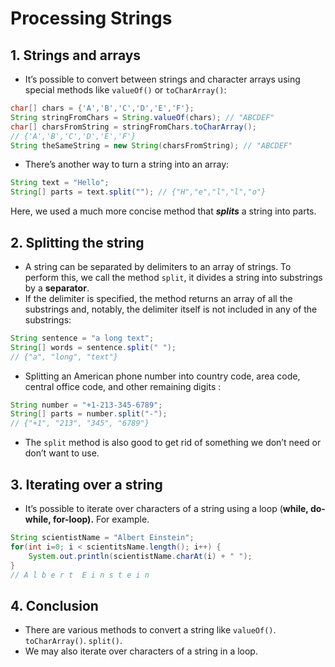 # Processing Strings
## 1. Strings and arrays
* It’s possible to convert between strings and character arrays using special methods like `valueOf()` or `toCharArray()`:
```java
char[] chars = {'A','B','C','D','E','F'};
String stringFromChars = String.valueOf(chars); // "ABCDEF"
char[] charsFromString = stringFromChars.toCharArray(); 
// {'A','B','C','D','E','F'}
String theSameString = new String(charsFromString); // "ABCDEF"
```
* There’s another way to turn a string into an array:
```java
String text = "Hello";
String[] parts = text.split(""); // {"H","e","l","l","o"}
```
Here, we used a much more concise method that _**splits**_ a string into parts.

## 2. Splitting the string
* A string can be separated by delimiters to an array of strings. To perform this, we call the method `split`, it divides a string into substrings by a **separator**. 
* If the delimiter is specified, the method returns an array of all the substrings and, notably, the delimiter itself is not included in any of the substrings:
```java
String sentence = "a long text";
String[] words = sentence.split(" "); 
// {"a", "long", "text"}
```
* Splitting an American phone number into country code, area code, central office code, and other remaining digits :
```java
String number = "+1-213-345-6789";
String[] parts = number.split("-"); 
// {"+1", "213", "345", "6789"}
```
* The `split` method is also good to get rid of something we don’t need or don’t want to use.

## 3. Iterating over a string
* It’s possible to iterate over characters of a string using a loop (**while, do- while, for-loop).** For example.
```java
String scientistName = "Albert Einstein";
for(int i=0; i < scientitsName.length(); i++) {
	System.out.println(scientistName.charAt(i) + " "); 
}
// A l b e r t  E i n s t e i n
```

## 4. Conclusion
* There are various methods to convert a string like `valueOf()`. `toCharArray()`. `split()`.
* We may also iterate over characters of a string in a loop.